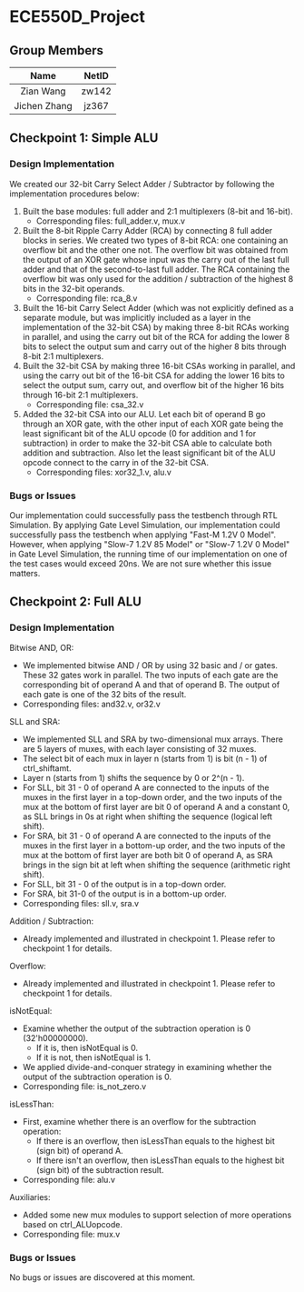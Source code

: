 # ECE550D_Project

## Group Members

| Name | NetID |
| :----: | :----: |
| Zian Wang | zw142 |
| Jichen Zhang | jz367 |

## Checkpoint 1: Simple ALU

### Design Implementation

We created our 32-bit Carry Select Adder / Subtractor by following the implementation procedures below:

1. Built the base modules: full adder and 2:1 multiplexers (8-bit and 16-bit).
    - Corresponding files: full_adder.v, mux.v
2. Built the 8-bit Ripple Carry Adder (RCA) by connecting 8 full adder blocks in series. We created two types of 8-bit RCA: one containing an overflow bit and the other one not. The overflow bit was obtained from the output of an XOR gate whose input was the carry out of the last full adder and that of the second-to-last full adder. The RCA containing the overflow bit was only used for the addition / subtraction of the highest 8 bits in the 32-bit operands.
    - Corresponding file: rca_8.v
3. Built the 16-bit Carry Select Adder (which was not explicitly defined as a separate module, but was implicitly included as a layer in the implementation of the 32-bit CSA) by making three 8-bit RCAs working in parallel, and using the carry out bit of the RCA for adding the lower 8 bits to select the output sum and carry out of the higher 8 bits through 8-bit 2:1 multiplexers.
4. Built the 32-bit CSA by making three 16-bit CSAs working in parallel, and using the carry out bit of the 16-bit CSA for adding the lower 16 bits to select the output sum, carry out, and overflow bit of the higher 16 bits through 16-bit 2:1 multiplexers.
    - Corresponding file: csa_32.v
5. Added the 32-bit CSA into our ALU. Let each bit of operand B go through an XOR gate, with the other input of each XOR gate being the least significant bit of the ALU opcode (0 for addition and 1 for subtraction) in order to make the 32-bit CSA able to calculate both addition and subtraction. Also let the least significant bit of the ALU opcode connect to the carry in of the 32-bit CSA.
    - Corresponding files: xor32_1.v, alu.v

### Bugs or Issues

Our implementation could successfully pass the testbench through RTL Simulation. By applying Gate Level Simulation, our implementation could successfully pass the testbench when applying "Fast-M 1.2V 0 Model". However, when applying "Slow-7 1.2V 85 Model" or "Slow-7 1.2V 0 Model" in Gate Level Simulation, the running time of our implementation on one of the test cases would exceed 20ns. We are not sure whether this issue matters.

## Checkpoint 2: Full ALU

### Design Implementation

Bitwise AND, OR:

* We implemented bitwise AND / OR by using 32 basic and / or gates. These 32 gates work in parallel. The two inputs of each gate are the corresponding bit of operand A and that of operand B. The output of each gate is one of the 32 bits of the result.
* Corresponding files: and32.v, or32.v

SLL and SRA:

* We implemented SLL and SRA by two-dimensional mux arrays. There are 5 layers of muxes, with each layer consisting of 32 muxes.
* The select bit of each mux in layer n (starts from 1) is bit (n - 1) of ctrl_shiftamt.
* Layer n (starts from 1) shifts the sequence by 0 or 2^(n - 1).
* For SLL, bit 31 - 0 of operand A are connected to the inputs of the muxes in the first layer in a top-down order, and the two inputs of the mux at the bottom of first layer are bit 0 of operand A and a constant 0, as SLL brings in 0s at right when shifting the sequence (logical left shift).
* For SRA, bit 31 - 0 of operand A are connected to the inputs of the muxes in the first layer in a bottom-up order, and the two inputs of the mux at the bottom of first layer are both bit 0 of operand A, as SRA brings in the sign bit at left when shifting the sequence (arithmetic right shift).
* For SLL, bit 31 - 0 of the output is in a top-down order.
* For SRA, bit 31-0 of the output is in a bottom-up order.
* Corresponding files: sll.v, sra.v

Addition / Subtraction:

* Already implemented and illustrated in checkpoint 1. Please refer to checkpoint 1 for details.

Overflow:

* Already implemented and illustrated in checkpoint 1. Please refer to checkpoint 1 for details.

isNotEqual:

* Examine whether the output of the subtraction operation is 0 (32'h00000000).
    - If it is, then isNotEqual is 0.
    - If it is not, then isNotEqual is 1.
* We applied divide-and-conquer strategy in examining whether the output of the subtraction operation is 0.
* Corresponding file: is_not_zero.v

isLessThan:

* First, examine whether there is an overflow for the subtraction operation:
    - If there is an overflow, then isLessThan equals to the highest bit (sign bit) of operand A.
    - If there isn't an overflow, then isLessThan equals to the highest bit (sign bit) of the subtraction result.
* Corresponding file: alu.v

Auxiliaries:

* Added some new mux modules to support selection of more operations based on ctrl_ALUopcode.
* Corresponding file: mux.v

### Bugs or Issues

No bugs or issues are discovered at this moment.